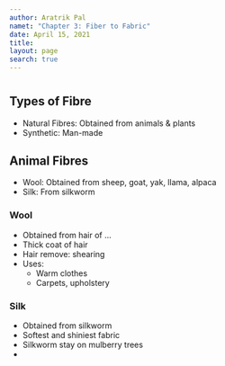 ```yaml
---
author: Aratrik Pal
namet: "Chapter 3: Fiber to Fabric"
date: April 15, 2021
title:
layout: page
search: true
---
```


<h1></h1>

## Types of Fibre
- Natural Fibres: Obtained from animals & plants
- Synthetic: Man-made

## Animal Fibres
- Wool: Obtained from sheep, goat, yak, llama, alpaca
- Silk: From silkworm

### Wool
- Obtained from hair of ...
- Thick coat of hair
- Hair remove: shearing
- Uses:
    * Warm clothes
    * Carpets, upholstery

### Silk
- Obtained from silkworm
- Softest and shiniest fabric
- Silkworm stay on mulberry trees
- 
